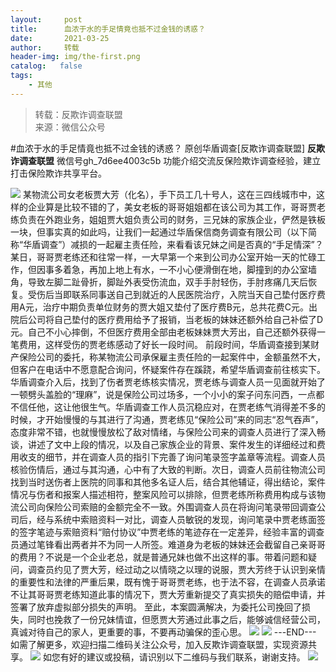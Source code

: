 ```yaml
---
layout:     post
title:      血浓于水的手足情竟也抵不过金钱的诱惑？
date:       2021-03-25
author:     转载
header-img: img/the-first.png
catalog:   false
tags:
    - 其他
---
```


<blockquote><p>转载：反欺诈调查联盟<br>
来源：微信公众号</p></blockquote>

#血浓于水的手足情竟也抵不过金钱的诱惑？
原创华盾调查[反欺诈调查联盟]
**反欺诈调查联盟**
微信号gh_7d6ee4003c5b
功能介绍交流反保险欺诈调查经验，建立打击保险欺诈共享平台。

![]({{site.baseurl}}/postimg/L6usUGPiatBQGNaom5xd6FVpO3aUMvjZvAGKBF8Iflan0jgoksusC0ZRrrlrBxtVCJZU7HHeHZycCK3hQK5oQ7A.png)
某物流公司女老板贾大芳（化名），手下员工几十号人，这在三四线城市中，这样的企业算是比较不错的了，美女老板的哥哥姐姐都在该公司为其工作，哥哥贾老练负责在外跑业务，姐姐贾大姐负责公司的财务，三兄妹的家族企业，俨然是铁板一块，但事实真的如此吗，让我们一起通过华盾保信商务调查有限公司（以下简称“华盾调查”）减损的一起雇主责任险，来看看该兄妹之间是否真的“手足情深”？
某日，哥哥贾老练还和往常一样，一大早第一个来到公司办公室开始一天的忙碌工作，但因事多着急，再加上地上有水，一不小心便滑倒在地，脚撞到的办公室墙角，导致左脚二趾骨折，脚趾外表受伤流血，双手手肘轻伤，手肘疼痛几天后恢复。受伤后当即联系同事送自己到就近的人民医院治疗，入院当天自己垫付医疗费用A元，治疗中期负责单位财务的贾大姐又垫付了医疗费B元，总共花费C元。出院后公司将自己垫付的医疗费用给予了报销，当老板的妹妹还额外给自己补偿了D元。自己不小心摔倒，不但医疗费用全部由老板妹妹贾大芳出，自己还额外获得一笔费用，这样受伤的贾老练感动了好长一段时间。
前段时间，华盾调查接到某财产保险公司的委托，称某物流公司承保雇主责任险的一起案件中，金额虽然不大，但客户在电话中不愿意配合询问，怀疑案件存在蹊跷，希望华盾调查前往核实下。华盾调查介入后，找到了伤者贾老练核实情况，贾老练与调查人员一见面就开始了一顿劈头盖脸的“理麻”，说是保险公司过场多，一个小小的案子问东问西，一点都不信任他，这让他很生气。华盾调查工作人员沉稳应对，在贾老练气消得差不多的时候，才开始慢慢的与其进行了沟通，贾老练见“保险公司”来的同志“忍气吞声”，态度非常不错，也就慢慢放松了敌对情绪，与保险公司来的调查人员进行了深入畅谈，讲述了文中上段的情况，以及自己家族企业的背景、案件发生的详细经过和费用收支的细节，并在调查人员的指引下完善了询问笔录签字盖章等流程。调查人员核验伤情后，通过与其沟通，心中有了大致的判断。次日，调查人员前往物流公司找到当时送伤者上医院的同事和其他多名证人后，结合其他辅证，得出结论，案件情况与伤者和报案人描述相符，整案风险可以排除，但贾老练所称费用构成与该物流公司向保险公司索赔的金额完全不一致。外围调查人员在将询问笔录带回调查公司后，经与系统中索赔资料一对比，调查人员敏锐的发现，询问笔录中贾老练面签的签字笔迹与索赔资料“赔付协议”中贾老练的笔迹存在一定差异，经验丰富的调查员通过笔锋看出两者并不为同一人所签。难道身为老板的妹妹还会截留自己亲哥哥的费用？不说是一个企业老总，就是普通兄妹也做不出这样的事。带着问题和疑问，调查员约见了贾大芳，经过动之以情晓之以理的说服，贾大芳终于认识到亲情的重要性和法律的严重后果，既有愧于哥哥贾老练，也于法不容，在调查人员承诺不让其哥哥贾老练知道此事的情况下，贾大芳重新提交了真实损失的赔偿申请，并签署了放弃虚拟部分损失的声明。
至此，本案圆满解决，为委托公司挽回了损失，同时也挽救了一份兄妹情谊，但愿贾大芳通过此事之后，能够诚信经营公司，真诚对待自己的家人，更重要的事，不要再动骗保的歪心思。
![]({{site.baseurl}}/postimg/L6usUGPiatBSs5Yxdp5NU9dpdqWanE7Mq7XpTo0mwlia1gia9NNFGTRYKdpVvrK2KgpAPictg52F8U9sicXI1jQ1dzA.jpeg)
![]({{site.baseurl}}/postimg/L6usUGPiatBRHiaTnBLKdskSP3wYDcZtJf2f60h3UdpFM6GSwK7CCH2tbN5oylMEt626eF9adsGd1vhInpcsALqA.png)
\---END---
如需了解更多，欢迎扫描二维码关注公众号，加入反欺诈调查联盟，实现资源共享。
![]({{site.baseurl}}/postimg/L6usUGPiatBSs5Yxdp5NU9dpdqWanE7MqCqBlT3XLvPJX3Gf5uyzzsibZ3VPBdLY8ianrrF0435iblVibnnsnhQtsrA.png)
如您有好的建议或投稿，请识别以下二维码与我们联系，谢谢支持。
![]({{site.baseurl}}/postimg/L6usUGPiatBSs5Yxdp5NU9dpdqWanE7MqYb9n6jCLpxmhRibvYPhBANA3vIEcXaJUFdicjQialft2McicOcAlMC1W0g.png)

